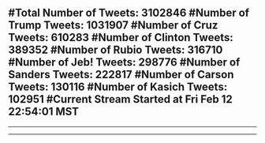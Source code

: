 #Total Number of Tweets: 3102846 
#Number of Trump Tweets: 1031907
#Number of Cruz Tweets: 610283
#Number of Clinton Tweets: 389352
#Number of Rubio Tweets: 316710
#Number of Jeb! Tweets: 298776
#Number of Sanders Tweets: 222817
#Number of Carson Tweets: 130116
#Number of Kasich Tweets: 102951
#Current Stream Started at Fri Feb 12 22:54:01 MST
---
---
---
